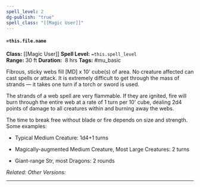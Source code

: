 ```yaml
---
spell_level: 2
dg-publish: "true"
spell_class: "[[Magic User]]"
---
```


#### `=this.file.name`

**Class:** [[Magic User]]
**Spell Level:** `=this.spell_level`  
**Range:**  30 ft
**Duration:**  8 hrs
**Tags:** #mu_basic 

Fibrous, sticky webs fill [MD] x 10' cube(s) of area. No creature affected can cast spells or attack. It is extremely difficult to get through the mass of strands — it takes one turn if a torch or sword is used. 

The strands of a web spell are very flammable. If they are ignited, fire will burn through the entire web at a rate of 1 turn per 10' cube, dealing 2d4 points of damage to all creatures within and burning away the webs. 

The time to break free without blade or fire depends on size and strength. Some examples:

- Typical Medium Creature: 1d4+1 turns

- Magically-augmented Medium Creature, Most Large Creatures: 2 turns

- Giant-range Str, most Dragons: 2 rounds


*Related:* 
*Other Versions:*
___


